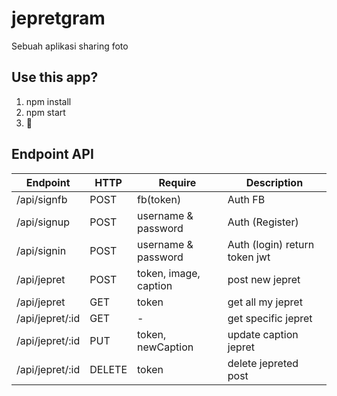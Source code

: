 # jepretgram
Sebuah aplikasi sharing foto  

## Use this app?
1. npm install
2. npm start
3. :rocket:

## Endpoint API
| Endpoint     | HTTP | Require | Description |
|--------------|------|---------|-------------|
| /api/signfb  | POST | fb(token) | Auth FB   |
| /api/signup  | POST | username & password  | Auth (Register) |
| /api/signin  | POST | username & password | Auth (login) return token jwt |
| /api/jepret  | POST | token, image, caption | post new jepret |
| /api/jepret  | GET  | token | get all my jepret |
| /api/jepret/:id  | GET  | - | get specific jepret |
| /api/jepret/:id  | PUT | token, newCaption | update caption jepret |
| /api/jepret/:id  | DELETE | token | delete jepreted post |
